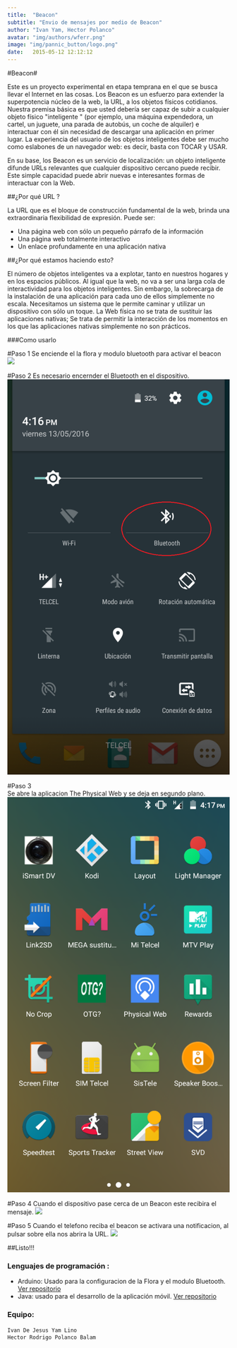 ```yaml
---
title:  "Beacon"
subtitle: "Envio de mensajes por medio de Beacon"
author: "Ivan Yam, Hector Polanco"
avatar: "img/authors/wferr.png"
image: "img/pannic_button/logo.png"
date:   2015-05-12 12:12:12
---
```

#Beacon#

Este es un proyecto experimental en etapa temprana en el que se busca llevar el Internet en las cosas.
Los Beacon es un esfuerzo para extender la superpotencia núcleo de la web, la URL, a los objetos físicos cotidianos. Nuestra premisa básica es que usted debería ser capaz de subir a cualquier objeto físico "inteligente " (por ejemplo, una máquina expendedora, un cartel, un juguete, una parada de autobús, un coche de alquiler) e interactuar con él sin necesidad de descargar una aplicación en primer lugar. La experiencia del usuario de los objetos inteligentes debe ser mucho como eslabones de un navegador web: es decir, basta con TOCAR y USAR. 

En su base, los Beacon es un servicio de localización: un objeto inteligente difunde URLs relevantes que cualquier dispositivo cercano puede recibir. Este simple capacidad puede abrir nuevas e interesantes formas de interactuar con la Web.

##¿Por qué URL ?

La URL que es el bloque de construcción fundamental de la web, brinda una extraordinaria flexibilidad de expresión. Puede ser:

* Una página web con sólo un pequeño párrafo de la información
* Una página web totalmente interactivo
* Un enlace profundamente en una aplicación nativa

##¿Por qué estamos haciendo esto?

El número de objetos inteligentes va a explotar, tanto en nuestros hogares y en los espacios públicos. Al igual que la web, no va a ser una larga cola de interactividad para los objetos inteligentes. Sin embargo, la sobrecarga de la instalación de una aplicación para cada uno de ellos simplemente no escala. Necesitamos un sistema que le permite caminar y utilizar un dispositivo con sólo un toque. La Web física no se trata de sustituir las aplicaciones nativas; Se trata de permitir la interacción de los momentos en los que las aplicaciones nativas simplemente no son prácticos.

###Como usarlo

#Paso 1
   Se enciende el la flora y modulo bluetooth para activar el beacon
    <img class="image-center" src="img//Flora.jpg"/>

#Paso 2
   Es necesario encernder el Bluetooth en el dispositivo.
    <img class="image-center" src="img/Beacons/Blue.png"  style="display:inline"/>
   
#Paso 3   
   Se abre la aplicacion The Physical Web y se deja en segundo plano.
    <img class="image-center" src="img/Beacons/App.png"/>

#Paso 4
    Cuando el dispositivo pase cerca de un Beacon este recibira el mensaje.
    <img class="image-center" src="img/Beacom/Caja.png"/>
    
#Paso 5
   Cuando el telefono reciba el beacon se activara una notificacion, al pulsar sobre ella nos abrira la URL.
    <img class="image-center" src="img/Beacon/Notificacion.png"/>

   ##Listo!!!    

### Lenguajes de programación :
* Arduino: Usado para la configuracion de la Flora y el modulo Bluetooth. [Ver repositorio](https://github.com/IvanJYL/Beacons/tree/master/PhysicalWeb)
* Java: usado para el desarrollo de la aplicación móvil. [Ver repositorio](https://github.com/IvanJYL/Beacons/tree/master/PhysicalWeb)

### Equipo:
    Ivan De Jesus Yam Lino
    Hector Rodrigo Polanco Balam
